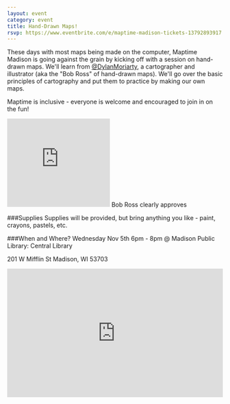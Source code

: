 ```yaml
---
layout: event
category: event
title: Hand-Drawn Maps!
rsvp: https://www.eventbrite.com/e/maptime-madison-tickets-13792893917
---
```


These days with most maps being made on the computer, Maptime Madison is going against the grain by kicking off with a session on hand-drawn maps. We'll learn from [@DylanMoriarty](https://twitter.com/DylanMoriarty), a cartographer and illustrator (aka the "Bob Ross" of hand-drawn maps). We'll go over the basic principles of cartography and put them to practice by making our own maps. 

Maptime is inclusive - everyone is welcome and encouraged to join in on the fun! 

<iframe src="http://giphy.com/embed/6Su1E34urOKmk?html5=true" width="240" height="206" frameBorder="0" webkitAllowFullScreen mozallowfullscreen allowFullScreen></iframe>
Bob Ross clearly approves

###Supplies
Supplies will be provided, but bring anything you like - paint, crayons, pastels, etc.

###When and Where? 
Wednesday Nov 5th 6pm - 8pm @ Madison Public Library: Central Library 

201 W Mifflin St Madison, WI 53703

<iframe frameborder="0" width="100%" height="300" src="http://bl.ocks.org/d/5728fa98c5d97a623417"></iframe>